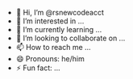 - 👋 Hi, I’m @rsnewcodeacct
- 👀 I’m interested in ...
- 🌱 I’m currently learning ...
- 💞️ I’m looking to collaborate on ...
- 📫 How to reach me ...
- 😄 Pronouns: he/him
- ⚡ Fun fact: ...

<!---
rsnewcodeacct/rsnewcodeacct is a ✨ special ✨ repository because its `README.md` (this file) appears on your GitHub profile.
You can click the Preview link to take a look at your changes.
--->

